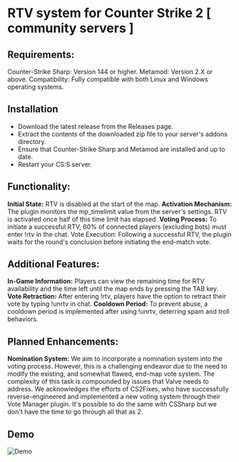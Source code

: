 # RTV system for Counter Strike 2 [ community servers ]

## Requirements:

Counter-Strike Sharp: Version 144 or higher.
Metamod: Version 2.X or above.
Compatibility: Fully compatible with both Linux and Windows operating systems.
## Installation
* Download the latest release from the Releases page.
* Extract the contents of the downloaded zip file to your server's addons directory.
* Ensure that Counter-Strike Sharp and Metamod are installed and up to date.
* Restart your CS:S server.
## Functionality:
**Initial State:** RTV is disabled at the start of the map.
**Activation Mechanism:** The plugin monitors the mp_timelimit value from the server's settings. RTV is activated once half of this time limit has elapsed.
**Voting Process:** To initiate a successful RTV, 60% of connected players (excluding bots) must enter !rtv in the chat.
Vote Execution: Following a successful RTV, the plugin waits for the round's conclusion before initiating the end-match vote.

## Additional Features:

**In-Game Information:** Players can view the remaining time for RTV availability and the time left until the map ends by pressing the TAB key.
**Vote Retraction:** After entering !rtv, players have the option to retract their vote by typing !unrtv in chat.
**Cooldown Period:** To prevent abuse, a cooldown period is implemented after using !unrtv, deterring spam and troll behaviors.

## Planned Enhancements:

**Nomination System:** We aim to incorporate a nomination system into the voting process. However, this is a challenging endeavor due to the need to modify the existing, and somewhat flawed, end-map vote system. The complexity of this task is compounded by issues that Valve needs to address. 
We acknowledges the efforts of CS2Fixes, who have successfully reverse-engineered and implemented a new voting system through their Vote Manager plugin. It's possible to do the same with CSSharp but we don't have the time to go through all that as 2.

## Demo 
![Demo](https://media.discordapp.net/attachments/1149999717896425563/1202318260809244673/ezgif-4-eaf373bf90.gif)
